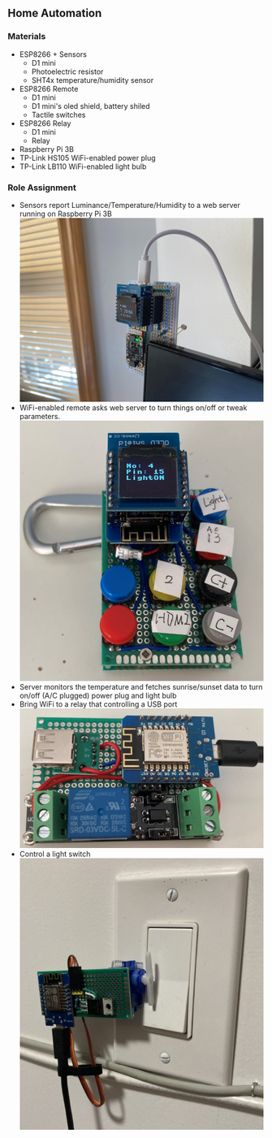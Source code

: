 ## Home Automation
### Materials
* ESP8266 + Sensors
  * D1 mini
  * Photoelectric resistor
  * SHT4x temperature/humidity sensor 
* ESP8266 Remote
  * D1 mini
  * D1 mini's oled shield, battery shiled
  * Tactile switches
* ESP8266 Relay
  * D1 mini
  * Relay
* Raspberry Pi 3B
* TP-Link HS105 WiFi-enabled power plug
* TP-Link LB110 WiFi-enabled light bulb
### Role Assignment
* Sensors report Luminance/Temperature/Humidity to a web server running on Raspberry Pi 3B
<img src="sensor/sensor.jpg"></img>
* WiFi-enabled remote asks web server to turn things on/off or tweak parameters.
<img src="remote/remote.jpg"></img>
* Server monitors the temperature and fetches sunrise/sunset data to turn on/off (A/C plugged) power plug and light bulb
* Bring WiFi to a relay that controlling a USB port 
<img src="relay/relay.jpg"></img>
* Control a light switch  
<img src="light_switch/Control_a_Light_Switch.png"></img>